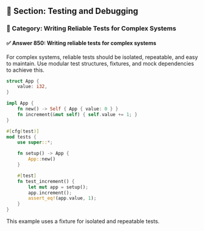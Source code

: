 ## 📘 Section: Testing and Debugging
### 🔹 Category: Writing Reliable Tests for Complex Systems
#### ✅ Answer 850: Writing reliable tests for complex systems

For complex systems, reliable tests should be isolated, repeatable, and easy to maintain. Use modular test structures, fixtures, and mock dependencies to achieve this.

```rust
struct App {
    value: i32,
}

impl App {
    fn new() -> Self { App { value: 0 } }
    fn increment(&mut self) { self.value += 1; }
}

#[cfg(test)]
mod tests {
    use super::*;

    fn setup() -> App {
        App::new()
    }

    #[test]
    fn test_increment() {
        let mut app = setup();
        app.increment();
        assert_eq!(app.value, 1);
    }
}
```

This example uses a fixture for isolated and repeatable tests.
